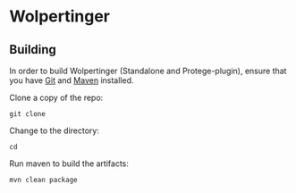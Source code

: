 # Wolpertinger

## Building

In order to build Wolpertinger (Standalone and Protege-plugin), ensure that you have [Git](https://git-scm.com/downloads) and [Maven](https://maven.apache.org/download.cgi) installed.

Clone a copy of the repo:

```
git clone 
```

Change to the directory:

```
cd 
```

Run maven to build the artifacts:

```
mvn clean package
```


